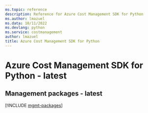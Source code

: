 ```yaml
---
ms.topic: reference
description: Reference for Azure Cost Management SDK for Python
ms.author: lmazuel
ms.data: 10/11/2022
ms.devlang: python
ms.service: costmanagement
author: lmazuel
title: Azure Cost Management SDK for Python
---
```

# Azure Cost Management SDK for Python - latest

## Management packages - latest
[!INCLUDE [mgmt-packages](cost-management-mgmt-index.md)]